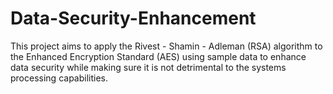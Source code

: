 # Data-Security-Enhancement
This project aims to apply the Rivest - Shamin - Adleman  (RSA) algorithm to the Enhanced Encryption Standard (AES) using sample data to enhance data security while making sure it is not detrimental to the systems processing capabilities.
